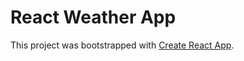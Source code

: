 # React Weather App

This project was bootstrapped with [Create React App](https://github.com/facebook/create-react-app).
